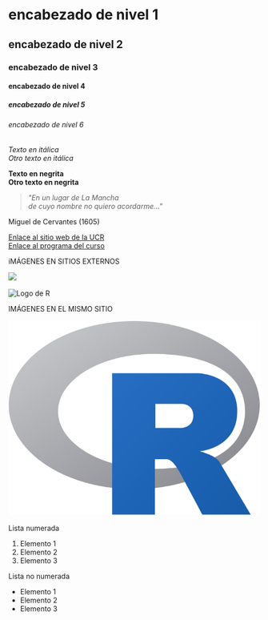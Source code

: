 # encabezado de nivel 1
## encabezado de nivel 2
### encabezado de nivel 3
#### encabezado de nivel 4
##### encabezado de nivel 5
###### encabezado de nivel 6


*Texto en itálica*  
_Otro texto en itálica_

**Texto en negrita**  
__Otro texto en negrita__

> *"En un lugar de La Mancha  
> de cuyo nombre no quiero acordarme..."*

Miguel de Cervantes (1605)

[Enlace al sitio web de la UCR](https://www.ucr.ac.cr/)  
[Enlace al programa del curso](https://github.com/gf0604-procesamientodatosgeograficos/2021i-programa/blob/main/gf0604-procesamientodatosgeograficos-g001-2021i.pdf)  

iMÁGENES EN SITIOS EXTERNOS

![](https://www.r-project.org/logo/Rlogo.png)


<img src="https://www.r-project.org/logo/Rlogo.png" alt="Logo de R" width="150">


IMÁGENES EN EL MISMO SITIO

![](Rlogo.png)


Lista numerada
1. Elemento 1
2. Elemento 2
3. Elemento 3

Lista no numerada
- Elemento 1
- Elemento 2
- Elemento 3
